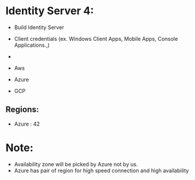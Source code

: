 # Identity Server 4:

* Build Identity Server 
* Client credentials (ex. Windows Client Apps, Mobile Apps, Console Applications.,)
* 


  * Aws
  * Azure
  * GCP
  
  ## Regions:
   * Azure : 42
   
 # Note:
 * Availability zone will be picked by Azure not by us.
 * Azure has pair of region for high speed connection and high availability 
 
 
